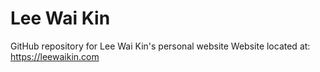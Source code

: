# Lee Wai Kin

GitHub repository for Lee Wai Kin's personal website
Website located at: https://leewaikin.com